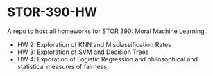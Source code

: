 # STOR-390-HW
A repo to host all homeworks for STOR 390: Moral Machine Learning.

- HW 2: Exploration of KNN and Misclassification Rates
- HW 3: Exploration of SVM and Decision Trees
- HW 4: Exporation of Logistic Regression and philosophical and statistical measures of fairness.
